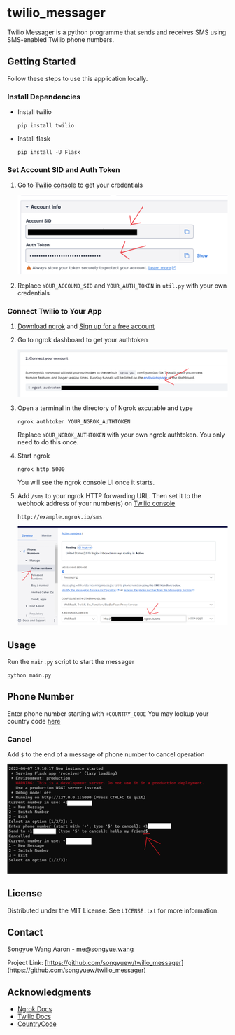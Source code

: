# twilio_messager
Twilio Messager is a python programme that sends and receives SMS using SMS-enabled Twilio phone numbers.

<!-- GETTING STARTED -->
## Getting Started

Follow these steps to use this application locally.

### Install Dependencies
* Install twilio
  ```
  pip install twilio
  ```
* Install flask
  ```
  pip install -U Flask
  ```

### Set Account SID and Auth Token
1. Go to [Twilio console](https://www.twilio.com/console) to get your credentials

   ![get-credentials](/img/get_credentials.png)

2. Replace ```YOUR_ACCOUND_SID``` and ```YOUR_AUTH_TOKEN``` in ```util.py``` with your own credentials 
  
### Connect Twilio to Your App
1. [Download ngrok](https://ngrok.com/download) and [Sign up for a free account](https://dashboard.ngrok.com/signup)

2. Go to ngrok dashboard to get your authtoken

   ![get-authtoken](/img/ngrok_authtoken.png)

3. Open a terminal in the directory of Ngrok excutable and type
    ```
    ngrok authtoken YOUR_NGROK_AUTHTOKEN
    ```
   Replace ```YOUR_NGROK_AUTHTOKEN``` with your own ngrok authtoken. You only need to do this once.

4. Start ngrok
    ```
    ngrok http 5000
    ```
    You will see the ngrok console UI once it starts.
    
5. Add ```/sms``` to your ngrok HTTP forwarding URL. Then set it to the webhook address of your number(s) on [Twilio console](https://www.twilio.com/console)

    ```
    http://example.ngrok.io/sms
    ```
   
   ![set-webhook](/img/set_webhook.png)

## Usage
Run the ```main.py``` script to start the messager

```
python main.py
```

## Phone Number
Enter phone number starting with ```+COUNTRY_CODE```
You may lookup your country code [here](https://countrycode.org/)

### Cancel
Add ```$``` to the end of a message of phone number to cancel operation

![cancel](/img/cancel.png)

<!-- LICENSE -->
## License
Distributed under the MIT License. See `LICENSE.txt` for more information.

<!-- CONTACT -->
## Contact
Songyue Wang Aaron - me@songyue.wang

Project Link: [https://github.com/songyuew/twilio_messager](https://github.com/songyuew/twilio_messager)

<!-- ACKNOWLEDGMENTS -->
## Acknowledgments

* [Ngrok Docs](https://ngrok.com/docs)
* [Twilio Docs](https://www.twilio.com/docs)
* [CountryCode](https://countrycode.org/)

